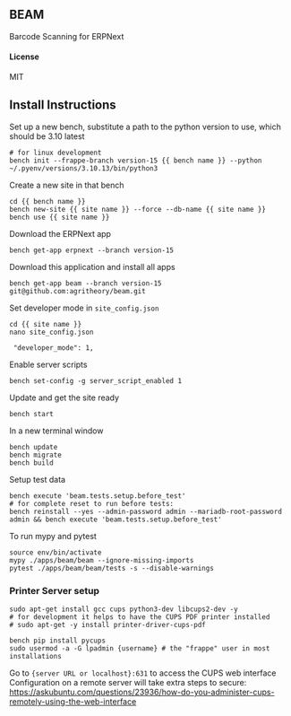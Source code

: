 ## BEAM

Barcode Scanning for ERPNext

#### License

MIT

## Install Instructions

Set up a new bench, substitute a path to the python version to use, which should be 3.10 latest

```
# for linux development
bench init --frappe-branch version-15 {{ bench name }} --python ~/.pyenv/versions/3.10.13/bin/python3
```
Create a new site in that bench
```
cd {{ bench name }}
bench new-site {{ site name }} --force --db-name {{ site name }}
bench use {{ site name }}
```
Download the ERPNext app
```
bench get-app erpnext --branch version-15
```
Download this application and install all apps
```
bench get-app beam --branch version-15 git@github.com:agritheory/beam.git
```
Set developer mode in `site_config.json`
```
cd {{ site name }}
nano site_config.json

 "developer_mode": 1,
```
Enable server scripts
```
bench set-config -g server_script_enabled 1
```
Update and get the site ready
```
bench start
```
In a new terminal window
```
bench update
bench migrate
bench build
```

Setup test data
```shell
bench execute 'beam.tests.setup.before_test'
# for complete reset to run before tests:
bench reinstall --yes --admin-password admin --mariadb-root-password admin && bench execute 'beam.tests.setup.before_test'
```

To run mypy and pytest
```shell
source env/bin/activate
mypy ./apps/beam/beam --ignore-missing-imports
pytest ./apps/beam/beam/tests -s --disable-warnings
```

### Printer Server setup
```shell
sudo apt-get install gcc cups python3-dev libcups2-dev -y
# for development it helps to have the CUPS PDF printer installed
# sudo apt-get -y install printer-driver-cups-pdf

bench pip install pycups
sudo usermod -a -G lpadmin {username} # the "frappe" user in most installations
```
Go to `{server URL or localhost}:631` to access the CUPS web interface
Configuration on a remote server will take extra steps to secure:
https://askubuntu.com/questions/23936/how-do-you-administer-cups-remotely-using-the-web-interface
